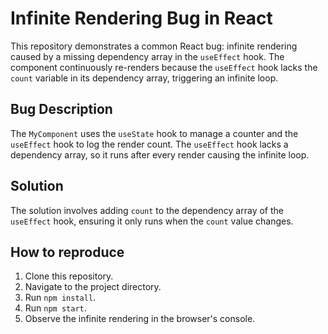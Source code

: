 # Infinite Rendering Bug in React

This repository demonstrates a common React bug: infinite rendering caused by a missing dependency array in the `useEffect` hook. The component continuously re-renders because the `useEffect` hook lacks the `count` variable in its dependency array, triggering an infinite loop.

## Bug Description
The `MyComponent` uses the `useState` hook to manage a counter and the `useEffect` hook to log the render count. The `useEffect` hook lacks a dependency array, so it runs after every render causing the infinite loop. 

## Solution
The solution involves adding `count` to the dependency array of the `useEffect` hook, ensuring it only runs when the `count` value changes.

## How to reproduce
1. Clone this repository.
2. Navigate to the project directory.
3. Run `npm install`.
4. Run `npm start`.
5. Observe the infinite rendering in the browser's console.
